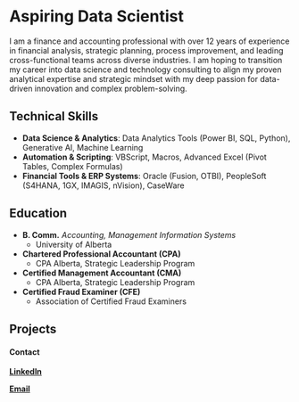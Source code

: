 # Aspiring Data Scientist
I am a finance and accounting professional with over 12 years of experience in financial analysis, strategic planning, process improvement, and leading cross-functional teams across diverse industries.
I am hoping to transition my career into data science and technology consulting to align my proven analytical expertise and strategic mindset with my deep passion for data-driven innovation and complex problem-solving.

## Technical Skills
- **Data Science & Analytics**: Data Analytics Tools (Power BI, SQL, Python), Generative AI, Machine Learning
- **Automation & Scripting**: VBScript, Macros, Advanced Excel (Pivot Tables, Complex Formulas)
- **Financial Tools & ERP Systems**: Oracle (Fusion, OTBI), PeopleSoft (S4HANA, 1GX, IMAGIS, nVision), CaseWare
   
## Education
- **B. Comm.** *Accounting, Management Information Systems*
   - University of Alberta					       		
- **Chartered Professional Accountant (CPA)**
   - CPA Alberta, Strategic Leadership Program        		
- **Certified Management Accountant (CMA)**
   - CPA Alberta, Strategic Leadership Program
- **Certified Fraud Examiner (CFE)**
   - Association of Certified Fraud Examiners
 
## Projects


#### Contact
[**LinkedIn**](https://www.linkedin.com/in/alykhanrajan/)

[**Email**](mailto:alykhannrajan@gmail.com)
 

